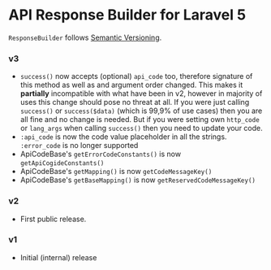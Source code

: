 # API Response Builder for Laravel 5 #

 `ResponseBuilder` follows [Semantic Versioning](http://semver.org/).

### v3 ###

 * `success()` now accepts (optional) `api_code` too, therefore signature of this method as well as and argument
 order changed. This makes it **partially** incompatible with what have been in v2, however in majority of uses
 this change should pose no threat at all. If you were just calling `success()` or `success($data)` (which is 
 99,9% of use cases) then you are all fine and no change is needed. But if you were setting own 
 `http_code` or `lang_args` when calling `success()` then you need to update your code. 
 * `:api_code` is now the code value placeholder in all the strings. `:error_code` is no longer supported
 * ApiCodeBase's `getErrorCodeConstants()` is now `getApiCogideConstants()`
 * ApiCodeBase's `getMapping()` is now `getCodeMessageKey()`
 * ApiCodeBase's `getBaseMapping()` is now `getReservedCodeMessageKey()`

### v2 ###

 * First public release.

### v1 ###

 * Initial (internal) release
